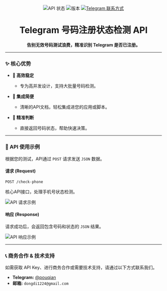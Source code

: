 <p align="center">
  <img src="https://img.shields.io/badge/API状态-稳定运行-green" alt="API 状态">
  <img src="https://img.shields.io/badge/版本-v1.0-blue" alt="版本">
  <a href="https://t.me/pouqian"><img src="https://img.shields.io/badge/Telegram-@pouqian-blue.svg?logo=telegram" alt="Telegram 联系方式"></a>
</p>

<h1 align="center">Telegram 号码注册状态检测 API</h1>

<p align="center">
  <strong>告别无效号码测试浪费，精准识别 Telegram 是否已注册。</strong>
</p>

---

### ✨ 核心优势

* **🚀 高效稳定**
    * 专为高并发设计，支持大批量号码检测。

* **🧩 集成简便**
    * 清晰的API文档，轻松集成进您的应用或脚本。

* **🎯 精准判断**
    * 直接返回号码状态，帮助快速决策。

---

### 🚀 API 使用示例

根据您的测试，API通过 `POST` 请求发送 `JSON` 数据。

#### **请求 (Request)**
`POST /check-phone`

核心API接口，处理手机号状态检测。

![API 请求示例](https://i.postimg.cc/YqX5K8t9/3564e6bd1edf6bb8d7ac719e92567c7.png)

#### **响应 (Response)**
请求成功后，会返回包含号码和状态的 `JSON` 结果。

![API 响应示例](https://i.postimg.cc/FKS8S43d/64a2d68a39bdabbe4f18ef6172995fb.png)

---

### 📞 商务合作 & 技术支持

如需获取 API Key、进行商务合作或需要技术支持，请通过以下方式联系我们。

* **Telegram:** [@pouqian](https://t.me/pouqian)
* **邮箱:** `dongdi1224@gmail.com`
